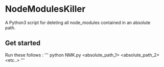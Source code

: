# NodeModulesKiller
A Python3 script for deleting all node_modules contained in an absolute path. 



## Get started
Run these follows :
'''
python NMK.py <absolute_path_1> <absolute_path_2> <etc..>
'''

